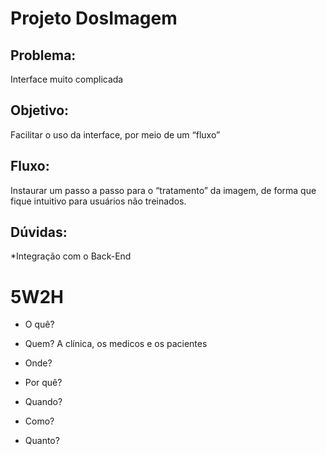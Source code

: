 # Projeto DosImagem

## Problema:
Interface muito complicada
## Objetivo:
Facilitar o uso da interface, por meio de um “fluxo”
## Fluxo:
Instaurar um passo a passo para o “tratamento” da imagem, de forma que fique intuitivo para usuários não treinados.
## Dúvidas:
*Integração com o Back-End

# 5W2H
- O quê?

- Quem?
        A clínica, os medicos e os pacientes
- Onde?

- Por quê?

- Quando?

- Como?

- Quanto?
